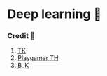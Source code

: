 # Deep learning 🧠

### Credit 💾
<ol>
    <li><a href="https://github.com/TK17250">TK</a></li>
    <li><a href="https://github.com/PLAYGAMERTH">Playgamer TH</a></li>
    <li><a href="https://github.com/l3oatkunGG">B_K</a></li>
</ol>